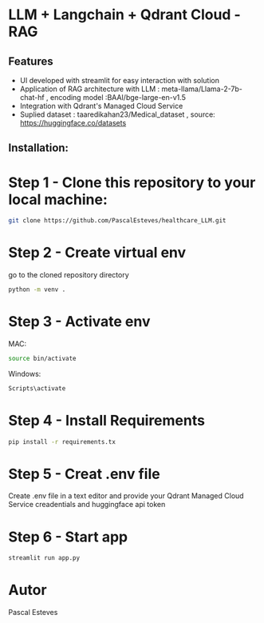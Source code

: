 # LLM + Langchain + Qdrant Cloud - RAG
## Features
- UI developed with streamlit for easy interaction with solution 
- Application of RAG architecture with LLM : meta-llama/Llama-2-7b-chat-hf , encoding model :BAAI/bge-large-en-v1.5
- Integration with Qdrant's Managed Cloud Service
- Suplied dataset : taaredikahan23/Medical_dataset , source: https://huggingface.co/datasets

## Installation:
# Step 1 - Clone this repository to your local machine:
```sh
git clone https://github.com/PascalEsteves/healthcare_LLM.git
```
# Step 2  - Create virtual env
go to the cloned repository directory
```sh
python -m venv .
```
# Step 3  - Activate env
MAC:
```sh
source bin/activate
```
Windows:
```sh
Scripts\activate
```
# Step 4 - Install Requirements
```sh
pip install -r requirements.tx
```
# Step 5 - Creat .env file
Create .env file in a text editor and provide your Qdrant Managed Cloud Service creadentials and huggingface api token

# Step 6  - Start app
```sh
streamlit run app.py
```
# Autor
Pascal Esteves

